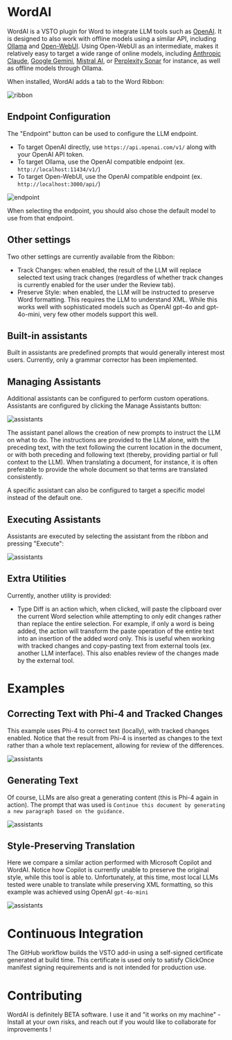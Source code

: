 # WordAI

WordAI is a VSTO plugin for Word to integrate LLM tools such as [OpenAI](https://openai.com/). It is designed to also work with offline models using a similar API, including [Ollama](https://ollama.com/) and [Open-WebUI](https://docs.openwebui.com/). Using Open-WebUI as an intermediate, makes it relatively easy to target a wide range of online   models, including [Anthropic Claude](https://www.anthropic.com/claude), [Google Gemini](https://gemini.google.com/), [Mistral AI](https://mistral.ai/), or [Perplexity Sonar](https://sonar.perplexity.ai/) for instance, as well as offline models through Ollama.

When installed, WordAI adds a tab to the Word Ribbon:

![ribbon](doc/img/ribbon.png)

## Endpoint Configuration

The "Endpoint" button can be used to configure the LLM endpoint.

- To target OpenAI directly, use `https://api.openai.com/v1/` along with your OpenAI API token.
- To target Ollama, use the OpenAI compatible endpoint (ex. `http://localhost:11434/v1/`)
- To target Open-WebUI, use the OpenAI compatible endpoint (ex. `http://localhost:3000/api/`)

![endpoint](doc/img/endpoint.png)

When selecting the endpoint, you should also chose the default model to use from that endpoint.

## Other settings

Two other settings are currently available from the Ribbon:

- Track Changes: when enabled, the result of the LLM will replace selected text using track changes (regardless of whether track changes is currently enabled for the user under the Review tab).
- Preserve Style: when enabled, the LLM will be instructed to preserve Word formatting. This requires the LLM to understand XML. While this works well with sophisticated models such as OpenAI gpt-4o and gpt-4o-mini, very few other models support this well.

## Built-in assistants

Built in assistants are predefined prompts that would generally interest most users. Currently, only a grammar corrector has been implemented.

## Managing Assistants

Additional assistants can be configured to perform custom operations. Assistants are configured by clicking the Manage Assistants button:

![assistants](doc/img/assistants.png)

The assistant panel allows the creation of new prompts to instruct the LLM on what to do. The instructions are provided to the LLM alone, with the preceding text, with the text following the current location in the document, or with both preceding and following text (thereby, providing partial or full context to the LLM). When translating a document, for instance, it is often preferable to provide the whole document so that terms are translated consistently.

A specific assistant can also be configured to target a specific model instead of the default one.

## Executing Assistants

Assistants are executed by selecting the assistant from the ribbon and pressing "Execute":

![assistants](doc/img/execute.png)

## Extra Utilities

Currently, another utility is provided:

- Type Diff is an action which, when clicked, will paste the clipboard over the current Word selection while attempting to only edit changes rather than replace the entire selection. For example, if only a word is being added, the action will transform the paste operation of the entire text into an insertion of the added word only. This is useful when working with tracked changes and copy-pasting text from external tools (ex. another LLM interface). This also enables review of the changes made by the external tool.


# Examples

## Correcting Text with Phi-4 and Tracked Changes

This example uses Phi-4 to correct text (locally), with tracked changes enabled. Notice that the result from Phi-4 is inserted as changes to the text rather than a whole text replacement, allowing for review of the differences.

![assistants](doc/img/example-trackedchanges.gif)

## Generating Text

Of course, LLMs are also great a generating content (this is Phi-4 again in action). The prompt that was used is `Continue this document by generating a new paragraph based on the guidance.`

![assistants](doc/img/example-generate.gif)

## Style-Preserving Translation

Here we compare a similar action performed with Microsoft Copilot and WordAI. Notice how Copilot is currently unable to preserve the original style, while this tool is able to. Unfortunately, at this time, most local LLMs tested were unable to translate while preserving XML formatting, so this example was achieved using OpenAI `gpt-4o-mini`

![assistants](doc/img/example-translate-with-style.gif)

# Continuous Integration

The GitHub workflow builds the VSTO add-in using a self-signed certificate generated at build time. This certificate is used
only to satisfy ClickOnce manifest signing requirements and is not intended for production use.

# Contributing

WordAI is definitely BETA software. I use it and "it works on my machine" - Install at your own risks, and reach out if you would like to collaborate for improvements !

